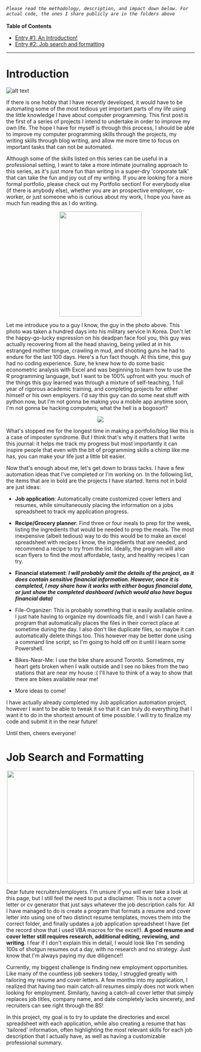 *`Please read the methodology, description, and impact down below. For actual code, the ones I share publicly are in the folders above`* <br/><br/>
**Table of Contents**
- [Entry #1: An Introduction!](#Introduction)
- [Entry #2: Job search and formatting](#Job-search-and-Formatting)
----------------

# Introduction

![alt text](https://www.usatoday.com/gcdn/-mm-/b9d41a62d1b7691cf33c7c9eda7936d6b85f8111/c=0-8-2496-1418/local/-/media/2018/05/28/USATODAY/USATODAY/636631118463537351-FinderScreenSnapz005.png?width=1200&disable=upscale&format=pjpg&auto=webp)

If there is one hobby that I have recently developed, it would have to be automating some of the most tedious yet important parts of my life using the little knowledge I have about computer programming. This first post is the first of a series of projects I intend to undertake in order to improve my own life. The hope I have for myself is through this process, I should be able to improve my computer programming skills through the projects, my writing skills through blog writing, and allow me more time to focus on important tasks that can not be automated. 

Although some of the skills listed on this series can be useful in a professional setting, I want to take a more intimate journaling approach to this series, as it's just more fun than writing in a super-dry 'corporate talk' that can take the fun and joy out of my writing. If you are looking for a more formal portfolio, please check out my Portfolio section! For everybody else (if there is anybody else), whether you are an prospective employer, co-worker, or just someone who is curious about my work, I hope you have as much fun reading this as I do writing.


<p align="center">
  <img src="https://github.com/Seungjoo-Steven-YOU/automate_away/assets/121839521/eae96a45-8eeb-41b6-8fda-bf02a6b2afed" width="220" height="280">
<p/>

Let me introduce you to a guy I know, the guy in the photo above. This photo was taken a hundred days into his military service in Korea. Don't let the happy-go-lucky expression on his deadpan face fool you, this guy was actually recovering from all the head shaving, being yelled at in his estranged mother tongue, crawling in mud, and shooting guns he had to endure for the last 100 days. Here's a fun fact though. At this time, this guy had no coding experience. Sure, he knew how to do some basic econometric analysis with Excel and was beginning to learn how to use the R programming language, but I want to be 100% upfront with you: much of the things this guy learned was through a mixture of self-teaching, 1 full year of rigorous academic training, and completing projects for either himself or his own employers. I'd say this guy can do some neat stuff with python now, but I'm not gonna be making you a mobile app anytime soon, I'm not gonna be hacking computers; what the hell is a bogosort? 

<p align="center">
  <img src="https://cdn.arstechnica.net/wp-content/uploads/2012/03/chimp-laptop-4f50f9b-intro.jpg">
<p/>

What's stopped me for the longest time in making a portfolio/blog like this is a case of imposter syndrome. But I think that's why it matters that I write this journal: it helps me track my progress but most importantly it can inspire people that even with the bit of programming skills a chimp like me has, you can make your life just a little bit easier.

Now that's enough about me, let's get down to brass tacks. I have a few automation ideas that I've completed or I'm working on. In the following list, the items that are in bold are the projects I have started. Items not in bold are just ideas:
- **Job application**: Automatically create customized cover letters and resumes, while simultaneously placing the information on a jobs spreadsheet to track my application progress.
- **Recipe/Grocery planner**: Find three or four meals to prep for the week, listing the ingredients that would be needed to prep the meals. The most inexpensive (albeit tedious) way to do this would be to make an excel spreadsheet with recipes I know, the ingredients that are needed, and recommend a recipe to try from the list. Ideally, the program will also scan flyers to find the most affordable, tasty, and healthy recipes I can try.
- **Financial statement**: ***I will probably omit the details of the project, as it does contain sensitive financial information. However, once it is completed, I may share how it works with either bogus financial data, or just show the completed dashboard (which would also have bogus financial data)***

- File-Organizer: This is probably something that is easily available online. I just hate having to organize my downloads file, and I wish I can have a program that automatically places the files in their correct place at sometime during the day. I also don't like duplicate files, so maybe it can automatically delete things too. This however may be better done using a command line script, so I'm going to hold off on it until I learn some Powershell.
- Bikes-Near-Me: I use the bike share around Toronto. Sometimes, my heart gets broken when I walk outside and I see no bikes from the two stations that are near my house :( I'll have to think of a way to show that there are bikes available near me!
- More ideas to come! 

I have actually already completed my Job application automation project, however I want to be able to tweak it so that it can truly do everything that I want it to do in the shortest amount of time possible. I will try to finalize my code and submit it in the near future!

Until then, cheers everyone!

# Job Search and Formatting
<p align="center">
  <img src="https://legamart.com/articles/wp-content/uploads/2023/04/job-offer-text-page-min.jpg" width="500" height="300">
<p/>

Dear future recruiters/employers. I'm unsure if you will ever take a look at this page, but I still feel the need to put a disclaimer. This is not a cover letter or cv generator that just says whatever the job description calls for. All I have managed to do is create a program that formats a resume and cover letter into using one of two distinct resume templates, moves them into the correct folder, and finally updates a job application spreadsheet I have (let the record show that I used VBA macros for the excel!). **A good resume and cover letter still requires research, additional editing, reviewing, and writing**. I fear if I don't explain this in detail, I would look like I'm sending 100s of shotgun resumes out a day, with no research and no strategy. Just know that I'm always paying my due diligence!!

Currently, my biggest challenge is finding new employment opportunities. Like many of the countless job seekers today, I struggled greatly with tailoring my resume and cover letters. A few months into my application, I realized that having two main catch-all resumes simply does not work when looking for employment. Similarly, having a catch-all cover letter that simply replaces job titles, company name, and date completely lacks sincerety, and recruiters can see right through the BS!

In this project, my goal is to try to update the directories and excel spreadsheet with each application, while also creating a resume that has 'tailored' information, often highlighting the most relevant skills for each job description that I actually have, as well as having a customizable professional summary. 

